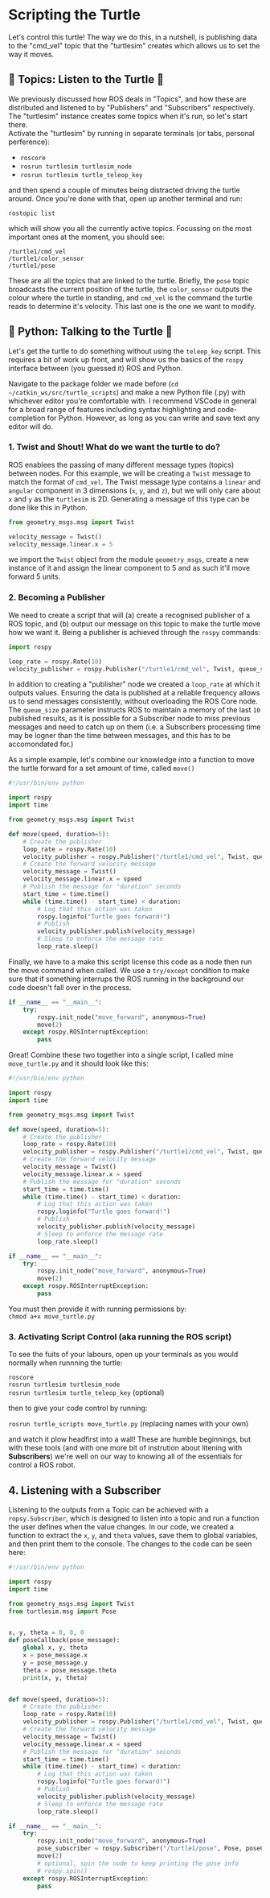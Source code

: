# Scripting the Turtle

Let's control this turtle! The way we do this, in a nutshell, is publishing data to the "cmd_vel" topic that the "turtlesim" creates which allows us to set the way it moves.

## 🐢 Topics: Listen to the Turtle 🐢
We previously discussed how ROS deals in "Topics", and how these are distributed and listened to by "Publishers" and "Subscribers" respectively. The "turtlesim" instance creates some topics when it's run, so let's start there.  
Activate the "turtlesim" by running in separate terminals (or tabs, personal perference):  
- `roscore`
- `rosrun turtlesim turtlesim_node` 
- `rosrun turtlesim turtle_teleop_key`  

and then spend a couple of minutes being distracted driving the turtle around. Once you're done with that, open up another terminal and run:  

`rostopic list`  

which will show you all the currently active topics. Focussing on the most important ones at the moment, you should see:  

`/turtle1/cmd_vel`  
`/turtle1/color_sensor`  
`/turtle1/pose`  

These are all the topics that are linked to the turtle. Briefly, the `pose` topic broadcasts the current position of the turtle, the `color_sensor` outputs the colour where the turtle in standing, and `cmd_vel` is the command the turtle reads to determine it's velocity. This last one is the one we want to modify.  

## 🐍 Python: Talking to the Turtle 🐍

Let's get the turtle to do something without using the `teleop_key` script. This requires a bit of work up front, and will show us the basics of the `rospy` interface between (you guessed it) ROS and Python.

Navigate to the package folder we made before (`cd ~/catkin_ws/src/turtle_scripts`) and make a new Python file (.py) with whichever editor you're comfortable with. I recommend VSCode in general for a broad range of features including syntax highlighting and code-completion for Python. However, as long as you can write and save text any editor will do.  

### 1. Twist and Shout! What do we want the turtle to do? 
ROS enablees the passing of many different message types (topics) between nodes. For this example, we will be creating a `Twist` message to match the format of `cmd_vel`. The Twist message type contains a `linear` and `angular` component in 3 dimensions (`x`, `y`, and `z`), but we will only care about `x` and `y` as the `turtlesim` is 2D. Generating a message of this type can be done like this in Python.

```python
from geometry_msgs.msg import Twist

velocity_message = Twist()
velocity_message.linear.x = 5
```
we import the `Twist` object from the module `geometry_msgs`, create a new instance of it and assign the linear component to 5 and as such it'll move forward 5 units.

### 2. Becoming a Publisher

We need to create a script that will (a) create a recognised publisher of a ROS topic, and (b) output our message on this topic to make the turtle move how we want it. Being a publisher is achieved through the `rospy` commands:  

```python
import rospy 

loop_rate = rospy.Rate(10)
velocity_publisher = rospy.Publisher("/turtle1/cmd_vel", Twist, queue_size=10)
```

In addition to creating a "publisher" node we created a `loop_rate` at which it outputs values. Ensuring the data is published at a reliable frequency allows us to send messages consistently, without overloading the ROS Core node. The `queue_size` parameter instructs ROS to maintain a memory of the last `10` published results, as it is possible for a Subscriber node to miss previous messages and need to catch up on them (i.e. a Subscribers processing time may be logner than the time between messages, and this has to be accomondated for.)  

As a simple example, let's combine our knowledge into a function to move the turtle forward for a set amount of time, called `move()`

```python
#!/usr/bin/env python

import rospy
import time

from geometry_msgs.msg import Twist

def move(speed, duration=5):
    # Create the publisher
    loop_rate = rospy.Rate(10)
    velocity_publisher = rospy.Publisher("/turtle1/cmd_vel", Twist, queue_size=10)
    # Create the forward velocity message
    velocity_message = Twist()
    velocity_message.linear.x = speed
    # Publish the message for "duration" seconds
    start_time = time.time()
    while (time.time() - start_time) < duration:
        # Log that this action was taken
        rospy.loginfo("Turtle goes forward!")
        # Publish
        velocity_publisher.publish(velocity_message)
        # Sleep to enforce the message rate
        loop_rate.sleep()
```

Finally, we have to a make this script license this code as a node then run the move command when called. We use a `try/except` condition to make sure that if something interrups the ROS running in the background our code doesn't fall over in the process. 

```python
if __name__ == "__main__":
    try: 
        rospy.init_node("move_forward", anonymous=True)
        move(2)
    except rospy.ROSInterruptException:
        pass
```

Great! Combine these two together into a single script, I called mine `move_turtle.py` and it should look like this:  

```python
#!/usr/bin/env python

import rospy
import time

from geometry_msgs.msg import Twist

def move(speed, duration=5):
    # Create the publisher
    loop_rate = rospy.Rate(10)
    velocity_publisher = rospy.Publisher("/turtle1/cmd_vel", Twist, queue_size=10)
    # Create the forward velocity message
    velocity_message = Twist()
    velocity_message.linear.x = speed
    # Publish the message for "duration" seconds
    start_time = time.time()
    while (time.time() - start_time) < duration:
        # Log that this action was taken
        rospy.loginfo("Turtle goes forward!")
        # Publish
        velocity_publisher.publish(velocity_message)
        # Sleep to enforce the message rate
        loop_rate.sleep()

if __name__ == "__main__":
    try: 
        rospy.init_node("move_forward", anonymous=True)
        move(2)
    except rospy.ROSInterruptException:
        pass
```

You must then provide it with running permissions by:  
`chmod a+x move_turtle.py`  

### 3. Activating Script Control (aka running the ROS script)
To see the fuits of your labours, open up your terminals as you would normally when runnning the turtle: 

`roscore`  
`rosrun turtlesim turtlesim_node`  
`rosrun turtlesim turtle_teleop_key` (optional) 

then to give your code control by running:  

`rosrun turtle_scripts move_turtle.py` (replacing names with your own)  

and watch it plow headfirst into a wall! These are humble beginnings, but with these tools (and with one more bit of instrution about litening with **Subscribers**) we're well on our way to knowing all of the essentials for control a ROS robot.

## 4. Listening with a Subscriber
Listening to the outputs from a Topic can be achieved with a `ropsy.Subscriber`, which is designed to listen into a topic and run a function the user defines when the value changes. In our code, we created a function to extract the `x`, `y`, and `theta` values, save them to global variables, and then print them to the console. The changes to the code can be seen here: 

```python
#!/usr/bin/env python

import rospy
import time

from geometry_msgs.msg import Twist
from turtlesim.msg import Pose


x, y, theta = 0, 0, 0
def poseCallback(pose_message):
    global x, y, theta
    x = pose_message.x
    y = pose_message.y
    theta = pose_message.theta
    print(x, y, theta)


def move(speed, duration=5):
    # Create the publisher
    loop_rate = rospy.Rate(10)
    velocity_publisher = rospy.Publisher("/turtle1/cmd_vel", Twist, queue_size=10)
    # Create the forward velocity message
    velocity_message = Twist()
    velocity_message.linear.x = speed
    # Publish the message for "duration" seconds
    start_time = time.time()
    while (time.time() - start_time) < duration:
        # Log that this action was taken
        rospy.loginfo("Turtle goes forward!")
        # Publish
        velocity_publisher.publish(velocity_message)
        # Sleep to enforce the message rate
        loop_rate.sleep()

if __name__ == "__main__":
    try: 
        rospy.init_node("move_forward", anonymous=True)
        pose_subscriber = rospy.Subscriber("/turtle1/pose", Pose, poseCallback)
        move(2)
        # optional, spin the node to keep printing the pose info
        # rospy.spin()
    except rospy.ROSInterruptException:
        pass
```

